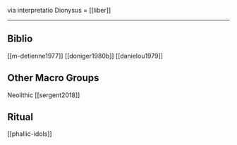 via interpretatio Dionysus = [[liber]]

---


## Biblio
[[m-detienne1977]]
[[doniger1980b]]
[[danielou1979]]

## Other Macro Groups
Neolithic [[sergent2018]]


## Ritual
[[phallic-idols]]